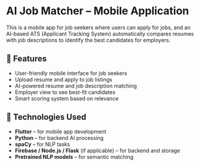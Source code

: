 
# AI Job Matcher – Mobile Application

This is a mobile app for job seekers where users can apply for jobs, and an AI-based ATS (Applicant Tracking System) automatically compares resumes with job descriptions to identify the best candidates for employers.

## 🚀 Features

- User-friendly mobile interface for job seekers
- Upload resume and apply to job listings
- AI-powered resume and job description matching
- Employer view to see best-fit candidates
- Smart scoring system based on relevance

## 🧠 Technologies Used

- **Flutter** – for mobile app development
- **Python** – for backend AI processing
- **spaCy** – for NLP tasks
- **Firebase / Node.js / Flask** (if applicable) – for backend and storage
- **Pretrained NLP models** – for semantic matching
